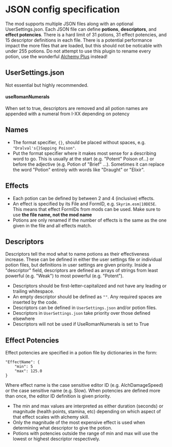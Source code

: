 # JSON config specification
The mod supports multiple JSON files along with an optional UserSettings.json. Each JSON file can define **potions**, **descriptors**, and **effect potencies**.
There is a hard limit of 31 potions, 31 effect potencies, and 15 descriptor definitions in each file. 
There is a potential performance impact the more files that are loaded, but this should not be noticable with under 255 potions.
Do not attempt to use this plugin to rename every potion, use the wonderful [Alchemy Plus](https://www.nexusmods.com/skyrimspecialedition/mods/80882) instead!

## UserSettings.json
Not essential but highly recommended.
#### useRomanNumerals
When set to true, descriptors are removed and all potion names are appended with a numeral from I-XX depending on potency

## Names 
- The format specifier, `{}`, should be placed without spaces, e.g. `"Dralval's{}Sapping Poison"`. 
- Put the format specifier where it makes most sense for a describing word to go. 
This is usually at the start (e.g. "Potent" Poison of...) or before the adjective (e.g. Potion of "Brief" ...). Sometimes it can replace the word "Potion" entirely with words like "Draught" or "Elixir".

## Effects
- Each potion can be defined by between 2 and 4 (inclusive) effects.
- An effect is specified by its File and FormID, e.g. `Skyrim.esm|10DE5E`. This means that effect FormIDs from mods can be used. Make sure to use **the file name, not the mod name**
- Potions are only renamed if the number of effects is the same as the one given in the file and all effects match.

## Descriptors
Descriptors tell the mod what to name potions as their effectiveness increase. These can be defined in either the user settings file or individual potion files, but definitions in user settings are given priority.
Inside a "descriptor" field, descriptors are defined as arrays of strings from least powerful (e.g. "Weak") to most powerful (e.g. "Potent").
- Descriptors should be first-letter-capitalized and not have any leading or trailing whitespace.
- An empty descriptor should be defined as `""`. Any required spaces are inserted by the code.
- Descriptors can be defined in `UserSettings.json` and/or potion files.
- Descriptors in `UserSettings.json` take priority over those defined elsewhere
- Descriptors will not be used if UseRomanNumerals is set to True

## Effect Potencies
Effect potencies are specified in a potion file by dictionaries in the form: 
```
"EffectName": {
	"min": 5
	"max": 125.0
}
```
Where effect name is the case sensitive editor ID (e.g. AlchDamageSpeed) or the case sensitive name (e.g. Slow). When potencies are defined more than once, the editor ID definition is given priority.

- The min and max values are interpreted as either duration (seconds) or magnitude (health points, stamina, etc) depending on which aspect of that effect scales with alchemy skill.
- Only the magnitude of the most expensive effect is used when determining what descriptor to give the potion.
- Potions with potencies outside the range of min and max will use the lowest or highest descriptor respectively.
